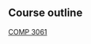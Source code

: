 ## Course outline
[COMP 3061](https://www.georgebrown.ca/CO/gbc/technology/school-of-computer-technology/courses/COMP/3061/COMP3061-T141,T147.html)



